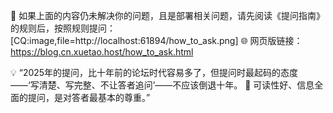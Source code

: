 📣 如果上面的内容仍未解决你的问题，且是部署相关问题，请先阅读《提问指南》的规则后，按照规则提问：
[CQ:image,file=http://localhost:61894/how_to_ask.png]
🌐 网页版链接：https://blog.cn.xuetao.host/how_to_ask.html

💡 “2025年的提问，比十年前的论坛时代容易多了，但提问时最起码的态度——‘写清楚、写完整、不让答者追问’——不应该倒退十年。
🧠 可读性好、信息全面的提问，是对答者最基本的尊重。”
